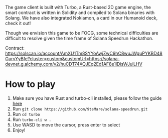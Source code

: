 The game client is built with Turbo, a Rust-based 2D game engine, the smart contract is written in Solidity and compiled to Solana binaries with Solang. We have also integrated Nokiamon, a card in our Humanoid deck, check it out!

Though we envision this game to be FOCG, some technical difficulties are difficult to resolve given the time frame of Solana Speedrun Hackathon.

Contract: https://solscan.io/account/AmXU1Tm8SYYoAwjZwC9hC8wuJWguPYKBD48GurvYyBfe?cluster=custom&customUrl=https://solana-devnet.g.alchemy.com/v2/huCDT74XQJEq2Ed1AF8e1lDisWJulLHV


# How to play

1. Make sure you have Rust and turbo-cli installed, please follow the guide [here](https://docs.turbo.computer/#/quick-start?id=installation)
2. Run `git clone https://github.com/9teMare/solana-speedrun.git`
3. Run `cd turbo`
4. Run `turbo-cli w .`
5. Use WASD to move the cursor, press enter to select
6. Enjoy!
